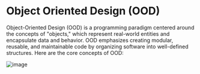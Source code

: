 
# Object Oriented Design (OOD)

Object-Oriented Design (OOD) is a programming paradigm centered around the concepts of "objects," which represent real-world entities and encapsulate data and behavior. OOD emphasizes creating modular, reusable, and maintainable code by organizing software into well-defined structures. Here are the core concepts of OOD:

![image](https://github.com/user-attachments/assets/3d5fa6d4-fd4b-4278-a2e8-7d2ed0ea2e4f)

